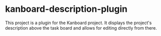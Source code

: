 # kanboard-description-plugin
This project is a plugin for the Kanboard project. It displays the project's description above the task board and allows for editing directly from there.
